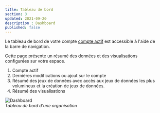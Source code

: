 ```yaml
---
title: Tableau de bord
section: 3
updated: 2021-09-20
description : Dashboard
published: false
---
```


Le tableau de bord de votre compte [compte actif](./user-guide/organisation) est accessible à l'aide de la barre de navigation.

Cette page présente un résumé des données et des visualisations configurées sur votre espace.

1. Compte actif
2. Dernières modifications ou ajout sur le compte
3. Résumé des jeux de données avec accès aux jeux de données les plus volumineux et la création de jeux de données.
4. Résumé des visualisations


![Dashboard](./images/user-guide/dashboard.jpg)  
*Tableau de bord d'une organisation*
